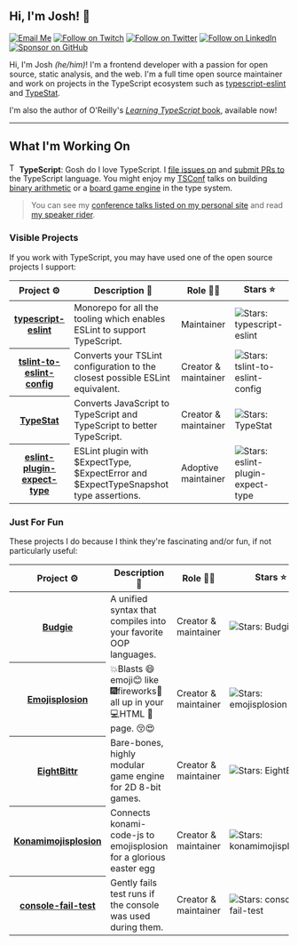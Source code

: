## Hi, I'm Josh! 💖

[![Email Me](https://img.shields.io/badge/Email-me@joshuakgoldberg.com-BB001B.svg)](mailto:me@joshuakgoldberg.com)
[![Follow on Twitch](https://img.shields.io/badge/Follow-Twitter-1DA1F2.svg)](https://twitch.tv/JoshuaKGoldberg)
[![Follow on Twitter](https://img.shields.io/badge/Follow-Twitter-1DA1F2.svg)](https://twitter.com/JoshuaKGoldberg)
[![Follow on LinkedIn](https://img.shields.io/badge/Follow-LinkedIn-2867B2.svg)](https://linkedin.com/in/joshuakgoldbergcodes)
[![Sponsor on GitHub](https://img.shields.io/badge/Sponsor-GitHub-6cc644.svg)](https://github.com/sponsors/joshuakgoldberg)

Hi, I'm Josh _(he/him)_! I'm a frontend developer with a passion for open source, static analysis, and the web.
I'm a full time open source maintainer and work on projects in the TypeScript ecosystem such as [typescript-eslint](https://typescript-eslint.io) and [TypeStat](https://github.com/JoshuaKGoldberg/TypeStat).

I'm also the author of O'Reilly's [_Learning TypeScript_ book](https://www.learningtypescript.com), available now!

---

## What I'm Working On

<img alt="TypeScript logo" style="height:1.2em;width:1em;" src="https://upload.wikimedia.org/wikipedia/commons/4/4c/Typescript_logo_2020.svg" /> **TypeScript**: Gosh do I love TypeScript. I [file issues on](https://github.com/microsoft/TypeScript/issues/JoshuaKGoldberg) and [submit PRs to](https://github.com/microsoft/TypeScript/pulls/JoshuaKGoldberg) the TypeScript language.
You might enjoy my [TSConf](https://tsconf.io) talks on building [binary arithmetic](https://blog.joshuakgoldberg.com/binary-arithmetic) or a [board game engine](https://blog.joshuakgoldberg.com/type-system-game-engines) in the type system.

> You can see my [conference talks listed on my personal site](https://joshuakgoldberg.com/#talks) and read [my speaker rider](https://github.com/JoshuaKGoldberg/speaker-rider).

### Visible Projects

If you work with TypeScript, you may have used one of the open source projects I support:

<table width="100%">
  <thead>
    <th span="col">Project ⚙️</th>
    <th span="col">Description 📝</th>
    <th span="col">Role 🧑‍🏭</th>
    <th span="col">Stars ⭐</th>
  </thead>
  <tbody>
    <tr>
      <th span="row"><a href="https://github.com/typescript-eslint/typescript-eslint">typescript-eslint</a></th>
      <td>Monorepo for all the tooling which enables ESLint to support TypeScript.</td>
      <td>Maintainer</td>
      <td><img alt="Stars: typescript-eslint" src="https://img.shields.io/github/stars/typescript-eslint/typescript-eslint" /></td>
    </tr>
    <tr>
      <th span="row"><a href="https://github.com/typescript-eslint/tslint-to-eslint-config">tslint-to-eslint-config</a></th>
      <td>Converts your TSLint configuration to the closest possible ESLint equivalent.</td>
      <td>Creator & maintainer</td>
      <td><img alt="Stars: tslint-to-eslint-config" src="https://img.shields.io/github/stars/typescript-eslint/tslint-to-eslint-config" /></td>
    </tr>
    <tr>
      <th span="row"><a href="https://github.com/JoshuaKGoldberg/TypeStat">TypeStat</a></th>
      <td>Converts JavaScript to TypeScript and TypeScript to better TypeScript.</td>
      <td>Creator & maintainer</td>
      <td><img alt="Stars: TypeStat" src="https://img.shields.io/github/stars/JoshuaKGoldberg/TypeStat" /></td>
    </tr>
    <tr>
      <th span="row"><a href="https://github.com/JoshuaKGoldberg/eslint-plugin-expect-type">eslint-plugin-expect-type</a></th>
      <td>ESLint plugin with $ExpectType, $ExpectError and $ExpectTypeSnapshot type assertions.</td>
      <td>Adoptive maintainer</td>
      <td><img alt="Stars: eslint-plugin-expect-type" src="https://img.shields.io/github/stars/JoshuaKGoldberg/eslint-plugin-expect-type" /></td>
    </tr>
  </tbody>
</table>

### Just For Fun

These projects I do because I think they're fascinating and/or fun, if not particularly useful:

<table width="100%">
  <thead>
    <th span="col">Project ⚙️</th>
    <th span="col">Description 📝</th>
    <th span="col">Role 🧑‍🏭</th>
    <th span="col">Stars ⭐</th>
  </thead>
  <tbody>
    <tr>
      <th span="row"><a href="https://github.com/budgielang/budgie">Budgie</a></th>
      <td>A unified syntax that compiles into your favorite OOP languages.</td>
      <td>Creator & maintainer</td>
      <td><img alt="Stars: Budgie" src="https://img.shields.io/github/stars/budgielang/budgie" /></td>
    </tr>
    <tr>
      <th span="row"><a href="https://github.com/JoshuaKGoldberg/emojisplosion">Emojisplosion</a></th>
      <td>💥Blasts 😄emoji😊 like 🎆fireworks🎇 all up in your 💻HTML 📄page. 😚😍</td>
      <td>Creator & maintainer</td>
      <td><img alt="Stars: emojisplosion" src="https://img.shields.io/github/stars/JoshuaKGoldberg/emojisplosion" /></td>
    </tr>
    <tr>
      <th span="row"><a href="https://github.com/FullScreenShenanigans/EightBittr">EightBittr</a></th>
      <td>Bare-bones, highly modular game engine for 2D 8-bit games.</td>
      <td>Creator & maintainer</td>
      <td><img alt="Stars: EightBittr" src="https://img.shields.io/github/stars/FullScreenShenanigans/EightBittr" /></td>
    </tr>
    <tr>
      <th span="row"><a href="https://github.com/JoshuaKGoldberg/emojisplosion">Konamimojisplosion</a></th>
      <td>Connects konami-code-js to emojisplosion for a glorious easter egg</td>
      <td>Creator & maintainer</td>
      <td><img alt="Stars: konamimojisplosion" src="https://img.shields.io/github/stars/JoshuaKGoldberg/konamimojisplosion" /></td>
    </tr>
    <tr>
      <th span="row"><a href="https://github.com/JoshuaKGoldberg/console-fail-test">console-fail-test</a></th>
      <td>Gently fails test runs if the console was used during them.</td>
      <td>Creator & maintainer</td>
      <td><img alt="Stars: console-fail-test" src="https://img.shields.io/github/stars/JoshuaKGoldberg/console-fail-test" /></td>
    </tr>
  </tbody>
</table>
